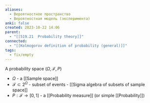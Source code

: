 ```yaml
---
aliases:
  - Вероятностное пространство
  - Вероятностная модель (эксперимента)
anki: false
created: 2023-10-22 14:06
parent:
  - "[[519.21  Probability theory]]"
connected:
  - "[[Kolmogorov definition of probability (general)]]"
tags:
  - fix/empty
---
```

A probability space $(\Omega, \mathcal{F}, P)$
- $\Omega$ - a [[Sample space]]
- $\mathcal{F} \subset 2^{\Omega}$  - subset of events - [[Sigma algebra of subsets of sample space]]
- $P: \mathcal{F} \rightarrow [0, 1]$ - a [[Probability measure]] (or simple [[Probability]])












